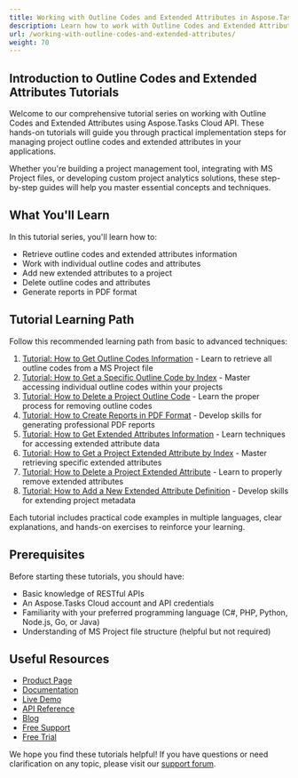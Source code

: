 ```yaml
---
title: Working with Outline Codes and Extended Attributes in Aspose.Tasks Cloud Tutorial
description: Learn how to work with Outline Codes and Extended Attributes in your project management applications using Aspose.Tasks Cloud API through hands-on developer tutorials
url: /working-with-outline-codes-and-extended-attributes/
weight: 70
---
```


## Introduction to Outline Codes and Extended Attributes Tutorials

Welcome to our comprehensive tutorial series on working with Outline Codes and Extended Attributes using Aspose.Tasks Cloud API. These hands-on tutorials will guide you through practical implementation steps for managing project outline codes and extended attributes in your applications.

Whether you're building a project management tool, integrating with MS Project files, or developing custom project analytics solutions, these step-by-step guides will help you master essential concepts and techniques.

## What You'll Learn

In this tutorial series, you'll learn how to:

- Retrieve outline codes and extended attributes information
- Work with individual outline codes and attributes
- Add new extended attributes to a project
- Delete outline codes and attributes
- Generate reports in PDF format

## Tutorial Learning Path

Follow this recommended learning path from basic to advanced techniques:

1. [Tutorial: How to Get Outline Codes Information](/working-with-outline-codes-and-extended-attributes/get-outline-codes/) - Learn to retrieve all outline codes from a MS Project file
2. [Tutorial: How to Get a Specific Outline Code by Index](/working-with-outline-codes-and-extended-attributes/get-outline-code-by-index/) - Master accessing individual outline codes within your projects
3. [Tutorial: How to Delete a Project Outline Code](/working-with-outline-codes-and-extended-attributes/delete-outline-code/) - Learn the proper process for removing outline codes
4. [Tutorial: How to Create Reports in PDF Format](/working-with-outline-codes-and-extended-attributes/create-report-pdf/) - Develop skills for generating professional PDF reports
5. [Tutorial: How to Get Extended Attributes Information](/working-with-outline-codes-and-extended-attributes/get-extended-attributes/) - Learn techniques for accessing extended attribute data
6. [Tutorial: How to Get a Project Extended Attribute by Index](/working-with-outline-codes-and-extended-attributes/get-extended-attribute-by-index/) - Master retrieving specific extended attributes
7. [Tutorial: How to Delete a Project Extended Attribute](/working-with-outline-codes-and-extended-attributes/delete-extended-attribute/) - Learn to properly remove extended attributes
8. [Tutorial: How to Add a New Extended Attribute Definition](/working-with-outline-codes-and-extended-attributes/add-extended-attribute/) - Develop skills for extending project metadata

Each tutorial includes practical code examples in multiple languages, clear explanations, and hands-on exercises to reinforce your learning.

## Prerequisites

Before starting these tutorials, you should have:

- Basic knowledge of RESTful APIs
- An Aspose.Tasks Cloud account and API credentials
- Familiarity with your preferred programming language (C#, PHP, Python, Node.js, Go, or Java)
- Understanding of MS Project file structure (helpful but not required)

## Useful Resources

- [Product Page](https://products.aspose.cloud/tasks/)
- [Documentation](https://docs.aspose.cloud/tasks/)
- [Live Demo](https://products.aspose.app/tasks/family)
- [API Reference](https://reference.aspose.cloud/tasks/)
- [Blog](https://blog.aspose.cloud/category/tasks/)
- [Free Support](https://forum.aspose.cloud/c/tasks/16/)
- [Free Trial](https://dashboard.aspose.cloud/#/apps)

We hope you find these tutorials helpful! If you have questions or need clarification on any topic, please visit our [support forum](https://forum.aspose.cloud/c/tasks/16/).
